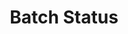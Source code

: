 ---
# -------------------------- #
#        CONTENT TYPE        #
# -------------------------- #

product-type: "import-api"
content-type: "api-structure"
key: "batch-status-object"


# -------------------------- #
#        OBJECT INFO         #
# -------------------------- #

title: "Batch Status"
description: "{{ site.data.import-api.data-structures.batch-status.description | flatify }}"
has-multiple-versions: "false"


# -------------------------- #
#      OBJECT ATTRIBUTES     #
# -------------------------- #

object-attributes:
  - name: "status"
    type: "string"
    description: |
      The batch status. Possible values are:

      - `OK` - Corresponds to a `201 Created` response code if using the [Push]({{ site.data.import-api.core-objects.push.anchor }}) endpoint, or a `200 OK` response code if using the [Validate]({{ site.data.import-api.core-objects.validate.anchor }}) endpoint
      - `Accepted` - Corresponds to a `202 Accepted` response code
    value: |
      OK

  - name: "message"
    type: "string"
    description: |
      A message describing the current status of the batch.
    value: |
      Batch Accepted!


# -------------------------- #
#          EXAMPLES          #
# -------------------------- #

examples:
  - type: "Validate - 200 response"
    code: |
      {
        "status": "OK",
        "message": "Batch is valid!"
      }

  - type: "Push - 201 response"
    code: |
      {
        "status": "OK",
        "message": "Batch Accepted!"
      }

  - type: "Push - 202 response"
    code: |
      {
        "status": "Accepted",
        "message": "The batch is queued to be processed."
      }
---